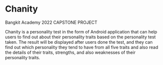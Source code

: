# Chanity
Bangkit Academy 2022 CAPSTONE PROJECT

Chanity is a personality test in the form of Android application that can help users to find out about their personality traits based on the personality test taken. The result will be displayed after users done the test, and they can find out which personality they tend to have from all five traits and also read the details of their traits, strengths, and also weaknesses of their personality traits.
